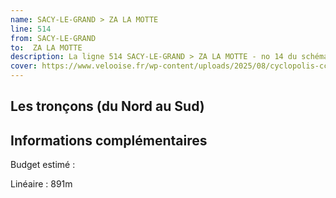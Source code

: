 ```yaml
---
name: SACY-LE-GRAND > ZA LA MOTTE
line: 514
from: SACY-LE-GRAND 
to:  ZA LA MOTTE 
description: La ligne 514 SACY-LE-GRAND > ZA LA MOTTE - no 14 du schéma cyclable de la CCPOH  relie SACY-LE-GRAND  à ZA LA MOTTE 
cover: https://www.velooise.fr/wp-content/uploads/2025/08/cyclopolis-ccpoh-14.jpg
---
```

## Les tronçons (du Nord au Sud)

## Informations complémentaires

Budget estimé : 

Linéaire : 891m

